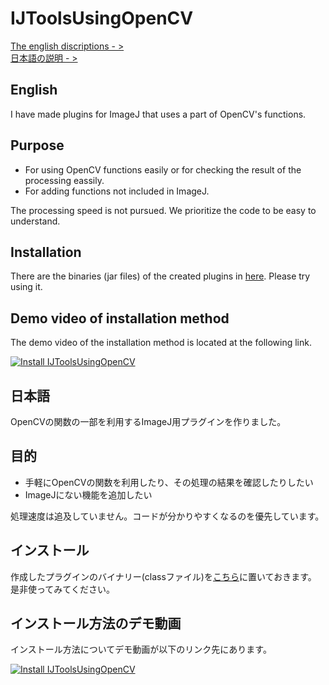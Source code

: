 # IJToolsUsingOpenCV

[The english discriptions - >](#English)  
[日本語の説明 - >](#日本語)

## English

I have made plugins for ImageJ that uses a part of OpenCV's functions.

## Purpose

* For using OpenCV functions easily or for checking the result of the processing eassily.
* For adding functions not included in ImageJ.

The processing speed is not pursued. We prioritize the code to be easy to understand.

## Installation

There are the binaries (jar files) of the created plugins in [here](https://github.com/WAKU-TAKE-A/IJToolsUsingOpenCV/releases). Please try using it.

## Demo video of installation method

The demo video of the installation method is located at the following link.

[![Install IJToolsUsingOpenCV](http://img.youtube.com/vi/bDPm80DlXzw/0.jpg)](https://www.youtube.com/watch?v=bDPm80DlXzw)

## 日本語

OpenCVの関数の一部を利用するImageJ用プラグインを作りました。

## 目的

* 手軽にOpenCVの関数を利用したり、その処理の結果を確認したりしたい
* ImageJにない機能を追加したい

処理速度は追及していません。コードが分かりやすくなるのを優先しています。

## インストール

作成したプラグインのバイナリー(classファイル)を[こちら](https://github.com/WAKU-TAKE-A/IJToolsUsingOpenCV/releases)に置いておきます。<br>是非使ってみてください。

## __インストール方法のデモ動画__

インストール方法についてデモ動画が以下のリンク先にあります。

[![Install IJToolsUsingOpenCV](http://img.youtube.com/vi/bDPm80DlXzw/0.jpg)](https://www.youtube.com/watch?v=bDPm80DlXzw)
